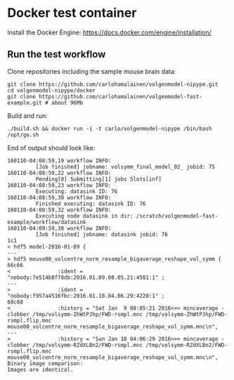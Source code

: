 # Docker test container

Install the Docker Engine: https://docs.docker.com/engine/installation/

## Run the test workflow

Clone repositories including the sample mouse brain data:

    git clone https://github.com/carlohamalainen/volgenmodel-nipype.git
    cd volgenmodel-nipype/docker
    git clone https://github.com/carlohamalainen/volgenmodel-fast-example.git # about 96Mb

Build and run:

    ./build.sh && docker run -i -t carlo/volgenmodel-nipype /bin/bash /opt/go.sh

End of output should look like:

    160110-04:08:59,19 workflow INFO:
             [Job finished] jobname: volsymm_final_model_02_ jobid: 75
    160110-04:08:59,22 workflow INFO:
             Pending[0] Submitting[1] jobs Slots[inf]
    160110-04:08:59,23 workflow INFO:
             Executing: datasink ID: 76
    160110-04:08:59,30 workflow INFO:
             Finished executing: datasink ID: 76
    160110-04:08:59,32 workflow INFO:
             Executing node datasink in dir: /scratch/volgenmodel-fast-example/workflow/datasink
    160110-04:09:59,38 workflow INFO:
             [Job finished] jobname: datasink jobid: 76
    1c1
    < hdf5 model-2016-01-09 {
    ---
    > hdf5 mouse00_volcentre_norm_resample_bigaverage_reshape_vol_symm {
    66c66
    <               :ident = "nobody:7e514b8f78db:2016.01.09.08.05.21:4581:1" ;
    ---
    >               :ident = "nobody:f957a4516fbc:2016.01.10.04.06.29:4220:1" ;
    68c68
    <               :history = "Sat Jan  9 08:05:21 2016>>> mincaverage -clobber /tmp/volsymm-ZhWtPJhp/FWD-rsmpl.mnc /tmp/volsymm-ZhWtPJhp/FWD-rsmpl.flip.mnc mouse00_volcentre_norm_resample_bigaverage_reshape_vol_symm.mnc\n",
    ---
    >               :history = "Sun Jan 10 04:06:29 2016>>> mincaverage -clobber /tmp/volsymm-RZdXLBn2/FWD-rsmpl.mnc /tmp/volsymm-RZdXLBn2/FWD-rsmpl.flip.mnc mouse00_volcentre_norm_resample_bigaverage_reshape_vol_symm.mnc\n",
    Binary image comparison:
    Images are identical.

